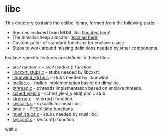 libc
====

This directory contains the oelibc library, formed from the following parts:

- Sources included from MUSL libc ([located here](../3rdparty/musl))
- The dlmalloc heap allocator ([located here](../3rdparty/dlmalloc))
- Customization of standard functions for enclave usage
- Stubs to work around missing definitions needed by other components

Enclave-specific features are defined in these files:

- [arc4random.c](arc4random.c)  - arc4random() function.
- [libcxxrt_stubs.c](libcxxrt_stubs.c)  - stubs needed by libcxxrt.
- [libunwind_stubs.c](libunwind_stubs.c)  - stubs needed by libunwind.
- [malloc.c](malloc.c)  - malloc implementation based on dlmalloc.
- [pthread.c](pthread.c)  - pthreads implementation based on enclave threads.
- [sched_yield.c](sched_yield.c)  - sched_yield_yield() panic stub.
- [strerror.c](strerror.c)  - strerror() function.
- [syscalls.c](syscalls.c)  - syscalls for musl libc.
- [time.c](time.c)  - POSIX time functions.
- [musl_stubs.c](musl_stubs.c)  - stubs needed by musl libc.
- [sysconf.c](sysconf.c)  - sysconf() function.

wait.c
